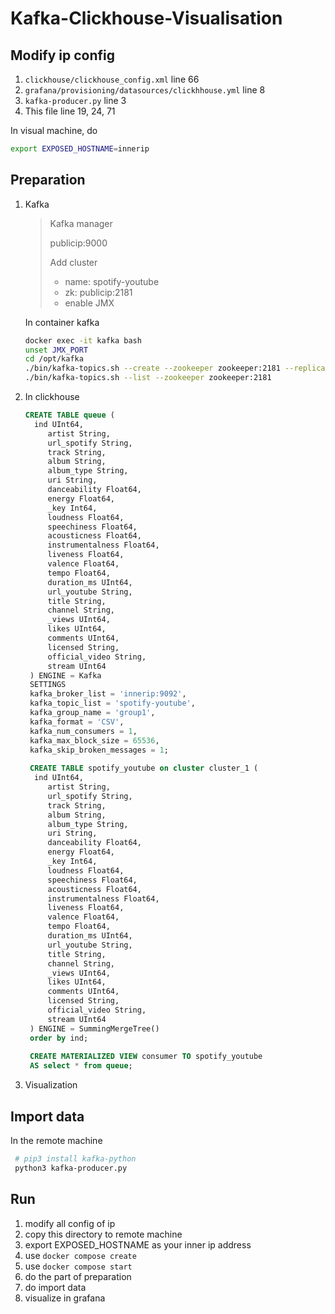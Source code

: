 # Kafka-Clickhouse-Visualisation

## Modify ip config
1. `clickhouse/clickhouse_config.xml` line 66
2. `grafana/provisioning/datasources/clickhhouse.yml` line 8
3. `kafka-producer.py` line 3
4. This file line 19, 24, 71

In visual machine, do
```bash
export EXPOSED_HOSTNAME=innerip
```
## Preparation

1.   Kafka

     >   Kafka manager
     >
     >   publicip:9000
     >
     >   Add cluster
     >
     >   -   name: spotify-youtube
     >   -   zk: publicip:2181
     >   -   enable JMX
     >

     In container kafka

     ```bash
     docker exec -it kafka bash
     unset JMX_PORT
     cd /opt/kafka
     ./bin/kafka-topics.sh --create --zookeeper zookeeper:2181 --replication-factor 1 --partitions 1 --topic spotify-youtube
     ./bin/kafka-topics.sh --list --zookeeper zookeeper:2181
     ```

2.    In clickhouse

      ```sql
      CREATE TABLE queue (
       	ind UInt64,
           artist String,
           url_spotify String,
           track String,
           album String,
           album_type String,
           uri String,
           danceability Float64,
           energy Float64,
           _key Int64,
           loudness Float64,
           speechiness Float64,
           acousticness Float64,
           instrumentalness Float64,
           liveness Float64,
           valence Float64,
           tempo Float64,
           duration_ms UInt64,
           url_youtube String,
           title String, 
           channel String,
           _views UInt64,
           likes UInt64,
           comments UInt64,
           licensed String,
           official_video String,
           stream UInt64
       ) ENGINE = Kafka
       SETTINGS
       kafka_broker_list = 'innerip:9092',
       kafka_topic_list = 'spotify-youtube',
       kafka_group_name = 'group1',
       kafka_format = 'CSV',
       kafka_num_consumers = 1,
       kafka_max_block_size = 65536,
       kafka_skip_broken_messages = 1;
       
       CREATE TABLE spotify_youtube on cluster cluster_1 (
       	ind UInt64,
           artist String,
           url_spotify String,
           track String,
           album String,
           album_type String,
           uri String,
           danceability Float64,
           energy Float64,
           _key Int64,
           loudness Float64,
           speechiness Float64,
           acousticness Float64,
           instrumentalness Float64,
           liveness Float64,
           valence Float64,
           tempo Float64,
           duration_ms UInt64,
           url_youtube String,
           title String, 
           channel String,
           _views UInt64,
           likes UInt64,
           comments UInt64,
           licensed String,
           official_video String,
           stream UInt64
       ) ENGINE = SummingMergeTree()
       order by ind;
       
       CREATE MATERIALIZED VIEW consumer TO spotify_youtube
       AS select * from queue;
      ```

3.    Visualization

## Import data

In the remote machine

```bash
 # pip3 install kafka-python
 python3 kafka-producer.py
```

## Run
1. modify all config of ip
2. copy this directory to remote machine
3. export EXPOSED_HOSTNAME as your inner ip address
4. use `docker compose create`
5. use `docker compose start`
6. do the part of preparation
7. do import data
8. visualize in grafana